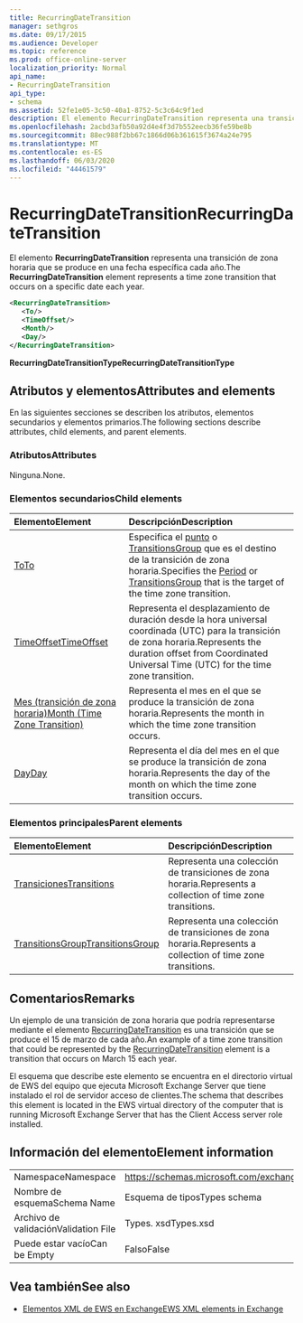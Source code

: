 ```yaml
---
title: RecurringDateTransition
manager: sethgros
ms.date: 09/17/2015
ms.audience: Developer
ms.topic: reference
ms.prod: office-online-server
localization_priority: Normal
api_name:
- RecurringDateTransition
api_type:
- schema
ms.assetid: 52fe1e05-3c50-40a1-8752-5c3c64c9f1ed
description: El elemento RecurringDateTransition representa una transición de zona horaria que se produce en una fecha específica cada año.
ms.openlocfilehash: 2acbd3afb50a92d4e4f3d7b552eecb36fe59be8b
ms.sourcegitcommit: 88ec988f2bb67c1866d06b361615f3674a24e795
ms.translationtype: MT
ms.contentlocale: es-ES
ms.lasthandoff: 06/03/2020
ms.locfileid: "44461579"
---
```

# <a name="recurringdatetransition"></a><span data-ttu-id="67317-103">RecurringDateTransition</span><span class="sxs-lookup"><span data-stu-id="67317-103">RecurringDateTransition</span></span>

<span data-ttu-id="67317-104">El elemento **RecurringDateTransition** representa una transición de zona horaria que se produce en una fecha específica cada año.</span><span class="sxs-lookup"><span data-stu-id="67317-104">The **RecurringDateTransition** element represents a time zone transition that occurs on a specific date each year.</span></span> 
  
```xml
<RecurringDateTransition>
   <To/>
   <TimeOffset/>
   <Month/>
   <Day/>
</RecurringDateTransition>
```

 <span data-ttu-id="67317-105">**RecurringDateTransitionType**</span><span class="sxs-lookup"><span data-stu-id="67317-105">**RecurringDateTransitionType**</span></span>
## <a name="attributes-and-elements"></a><span data-ttu-id="67317-106">Atributos y elementos</span><span class="sxs-lookup"><span data-stu-id="67317-106">Attributes and elements</span></span>

<span data-ttu-id="67317-107">En las siguientes secciones se describen los atributos, elementos secundarios y elementos primarios.</span><span class="sxs-lookup"><span data-stu-id="67317-107">The following sections describe attributes, child elements, and parent elements.</span></span>
  
### <a name="attributes"></a><span data-ttu-id="67317-108">Atributos</span><span class="sxs-lookup"><span data-stu-id="67317-108">Attributes</span></span>

<span data-ttu-id="67317-109">Ninguna.</span><span class="sxs-lookup"><span data-stu-id="67317-109">None.</span></span>
  
### <a name="child-elements"></a><span data-ttu-id="67317-110">Elementos secundarios</span><span class="sxs-lookup"><span data-stu-id="67317-110">Child elements</span></span>

|<span data-ttu-id="67317-111">**Elemento**</span><span class="sxs-lookup"><span data-stu-id="67317-111">**Element**</span></span>|<span data-ttu-id="67317-112">**Descripción**</span><span class="sxs-lookup"><span data-stu-id="67317-112">**Description**</span></span>|
|:-----|:-----|
|[<span data-ttu-id="67317-113">To</span><span class="sxs-lookup"><span data-stu-id="67317-113">To</span></span>](to.md) <br/> |<span data-ttu-id="67317-114">Especifica el [punto](period.md) o [TransitionsGroup](transitionsgroup.md) que es el destino de la transición de zona horaria.</span><span class="sxs-lookup"><span data-stu-id="67317-114">Specifies the [Period](period.md) or [TransitionsGroup](transitionsgroup.md) that is the target of the time zone transition.</span></span>  <br/> |
|[<span data-ttu-id="67317-115">TimeOffset</span><span class="sxs-lookup"><span data-stu-id="67317-115">TimeOffset</span></span>](timeoffset.md) <br/> |<span data-ttu-id="67317-116">Representa el desplazamiento de duración desde la hora universal coordinada (UTC) para la transición de zona horaria.</span><span class="sxs-lookup"><span data-stu-id="67317-116">Represents the duration offset from Coordinated Universal Time (UTC) for the time zone transition.</span></span>  <br/> |
|[<span data-ttu-id="67317-117">Mes (transición de zona horaria)</span><span class="sxs-lookup"><span data-stu-id="67317-117">Month (Time Zone Transition)</span></span>](month-time-zone-transition.md) <br/> |<span data-ttu-id="67317-118">Representa el mes en el que se produce la transición de zona horaria.</span><span class="sxs-lookup"><span data-stu-id="67317-118">Represents the month in which the time zone transition occurs.</span></span>  <br/> |
|[<span data-ttu-id="67317-119">Day</span><span class="sxs-lookup"><span data-stu-id="67317-119">Day</span></span>](day.md) <br/> |<span data-ttu-id="67317-120">Representa el día del mes en el que se produce la transición de zona horaria.</span><span class="sxs-lookup"><span data-stu-id="67317-120">Represents the day of the month on which the time zone transition occurs.</span></span>  <br/> |
   
### <a name="parent-elements"></a><span data-ttu-id="67317-121">Elementos principales</span><span class="sxs-lookup"><span data-stu-id="67317-121">Parent elements</span></span>

|<span data-ttu-id="67317-122">**Elemento**</span><span class="sxs-lookup"><span data-stu-id="67317-122">**Element**</span></span>|<span data-ttu-id="67317-123">**Descripción**</span><span class="sxs-lookup"><span data-stu-id="67317-123">**Description**</span></span>|
|:-----|:-----|
|[<span data-ttu-id="67317-124">Transiciones</span><span class="sxs-lookup"><span data-stu-id="67317-124">Transitions</span></span>](transitions.md) <br/> |<span data-ttu-id="67317-125">Representa una colección de transiciones de zona horaria.</span><span class="sxs-lookup"><span data-stu-id="67317-125">Represents a collection of time zone transitions.</span></span>  <br/> |
|[<span data-ttu-id="67317-126">TransitionsGroup</span><span class="sxs-lookup"><span data-stu-id="67317-126">TransitionsGroup</span></span>](transitionsgroup.md) <br/> |<span data-ttu-id="67317-127">Representa una colección de transiciones de zona horaria.</span><span class="sxs-lookup"><span data-stu-id="67317-127">Represents a collection of time zone transitions.</span></span>  <br/> |
   
## <a name="remarks"></a><span data-ttu-id="67317-128">Comentarios</span><span class="sxs-lookup"><span data-stu-id="67317-128">Remarks</span></span>

<span data-ttu-id="67317-129">Un ejemplo de una transición de zona horaria que podría representarse mediante el elemento [RecurringDateTransition](recurringdatetransition.md) es una transición que se produce el 15 de marzo de cada año.</span><span class="sxs-lookup"><span data-stu-id="67317-129">An example of a time zone transition that could be represented by the [RecurringDateTransition](recurringdatetransition.md) element is a transition that occurs on March 15 each year.</span></span> 
  
<span data-ttu-id="67317-130">El esquema que describe este elemento se encuentra en el directorio virtual de EWS del equipo que ejecuta Microsoft Exchange Server que tiene instalado el rol de servidor acceso de clientes.</span><span class="sxs-lookup"><span data-stu-id="67317-130">The schema that describes this element is located in the EWS virtual directory of the computer that is running Microsoft Exchange Server that has the Client Access server role installed.</span></span>
  
## <a name="element-information"></a><span data-ttu-id="67317-131">Información del elemento</span><span class="sxs-lookup"><span data-stu-id="67317-131">Element information</span></span>

|||
|:-----|:-----|
|<span data-ttu-id="67317-132">Namespace</span><span class="sxs-lookup"><span data-stu-id="67317-132">Namespace</span></span>  <br/> |https://schemas.microsoft.com/exchange/services/2006/types  <br/> |
|<span data-ttu-id="67317-133">Nombre de esquema</span><span class="sxs-lookup"><span data-stu-id="67317-133">Schema Name</span></span>  <br/> |<span data-ttu-id="67317-134">Esquema de tipos</span><span class="sxs-lookup"><span data-stu-id="67317-134">Types schema</span></span>  <br/> |
|<span data-ttu-id="67317-135">Archivo de validación</span><span class="sxs-lookup"><span data-stu-id="67317-135">Validation File</span></span>  <br/> |<span data-ttu-id="67317-136">Types. xsd</span><span class="sxs-lookup"><span data-stu-id="67317-136">Types.xsd</span></span>  <br/> |
|<span data-ttu-id="67317-137">Puede estar vacío</span><span class="sxs-lookup"><span data-stu-id="67317-137">Can be Empty</span></span>  <br/> |<span data-ttu-id="67317-138">Falso</span><span class="sxs-lookup"><span data-stu-id="67317-138">False</span></span>  <br/> |
   
## <a name="see-also"></a><span data-ttu-id="67317-139">Vea también</span><span class="sxs-lookup"><span data-stu-id="67317-139">See also</span></span>



- [<span data-ttu-id="67317-140">Elementos XML de EWS en Exchange</span><span class="sxs-lookup"><span data-stu-id="67317-140">EWS XML elements in Exchange</span></span>](ews-xml-elements-in-exchange.md)

